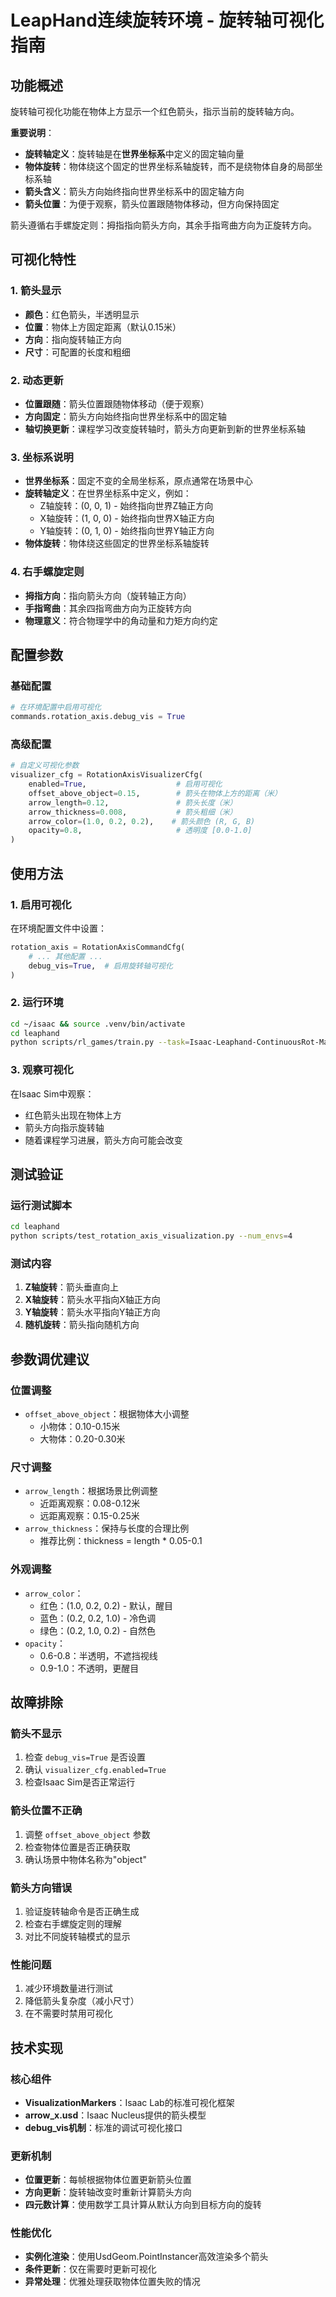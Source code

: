 # LeapHand连续旋转环境 - 旋转轴可视化指南

## 功能概述

旋转轴可视化功能在物体上方显示一个红色箭头，指示当前的旋转轴方向。

**重要说明**：
- **旋转轴定义**：旋转轴是在**世界坐标系**中定义的固定轴向量
- **物体旋转**：物体绕这个固定的世界坐标系轴旋转，而不是绕物体自身的局部坐标系轴
- **箭头含义**：箭头方向始终指向世界坐标系中的固定轴方向
- **箭头位置**：为便于观察，箭头位置跟随物体移动，但方向保持固定

箭头遵循右手螺旋定则：拇指指向箭头方向，其余手指弯曲方向为正旋转方向。

## 可视化特性

### 1. 箭头显示
- **颜色**：红色箭头，半透明显示
- **位置**：物体上方固定距离（默认0.15米）
- **方向**：指向旋转轴正方向
- **尺寸**：可配置的长度和粗细

### 2. 动态更新
- **位置跟随**：箭头位置跟随物体移动（便于观察）
- **方向固定**：箭头方向始终指向世界坐标系中的固定轴
- **轴切换更新**：课程学习改变旋转轴时，箭头方向更新到新的世界坐标系轴

### 3. 坐标系说明
- **世界坐标系**：固定不变的全局坐标系，原点通常在场景中心
- **旋转轴定义**：在世界坐标系中定义，例如：
  - Z轴旋转：(0, 0, 1) - 始终指向世界Z轴正方向
  - X轴旋转：(1, 0, 0) - 始终指向世界X轴正方向
  - Y轴旋转：(0, 1, 0) - 始终指向世界Y轴正方向
- **物体旋转**：物体绕这些固定的世界坐标系轴旋转

### 4. 右手螺旋定则
- **拇指方向**：指向箭头方向（旋转轴正方向）
- **手指弯曲**：其余四指弯曲方向为正旋转方向
- **物理意义**：符合物理学中的角动量和力矩方向约定

## 配置参数

### 基础配置
```python
# 在环境配置中启用可视化
commands.rotation_axis.debug_vis = True
```

### 高级配置
```python
# 自定义可视化参数
visualizer_cfg = RotationAxisVisualizerCfg(
    enabled=True,                    # 启用可视化
    offset_above_object=0.15,        # 箭头在物体上方的距离（米）
    arrow_length=0.12,               # 箭头长度（米）
    arrow_thickness=0.008,           # 箭头粗细（米）
    arrow_color=(1.0, 0.2, 0.2),    # 箭头颜色 (R, G, B)
    opacity=0.8,                     # 透明度 [0.0-1.0]
)
```

## 使用方法

### 1. 启用可视化
在环境配置文件中设置：
```python
rotation_axis = RotationAxisCommandCfg(
    # ... 其他配置 ...
    debug_vis=True,  # 启用旋转轴可视化
)
```

### 2. 运行环境
```bash
cd ~/isaac && source .venv/bin/activate
cd leaphand
python scripts/rl_games/train.py --task=Isaac-Leaphand-ContinuousRot-Manager-v0 --num_envs=4
```

### 3. 观察可视化
在Isaac Sim中观察：
- 红色箭头出现在物体上方
- 箭头方向指示旋转轴
- 随着课程学习进展，箭头方向可能会改变

## 测试验证

### 运行测试脚本
```bash
cd leaphand
python scripts/test_rotation_axis_visualization.py --num_envs=4
```

### 测试内容
1. **Z轴旋转**：箭头垂直向上
2. **X轴旋转**：箭头水平指向X轴正方向
3. **Y轴旋转**：箭头水平指向Y轴正方向
4. **随机旋转**：箭头指向随机方向

## 参数调优建议

### 位置调整
- `offset_above_object`：根据物体大小调整
  - 小物体：0.10-0.15米
  - 大物体：0.20-0.30米

### 尺寸调整
- `arrow_length`：根据场景比例调整
  - 近距离观察：0.08-0.12米
  - 远距离观察：0.15-0.25米
- `arrow_thickness`：保持与长度的合理比例
  - 推荐比例：thickness = length * 0.05-0.1

### 外观调整
- `arrow_color`：
  - 红色：(1.0, 0.2, 0.2) - 默认，醒目
  - 蓝色：(0.2, 0.2, 1.0) - 冷色调
  - 绿色：(0.2, 1.0, 0.2) - 自然色
- `opacity`：
  - 0.6-0.8：半透明，不遮挡视线
  - 0.9-1.0：不透明，更醒目

## 故障排除

### 箭头不显示
1. 检查 `debug_vis=True` 是否设置
2. 确认 `visualizer_cfg.enabled=True`
3. 检查Isaac Sim是否正常运行

### 箭头位置不正确
1. 调整 `offset_above_object` 参数
2. 检查物体位置是否正确获取
3. 确认场景中物体名称为"object"

### 箭头方向错误
1. 验证旋转轴命令是否正确生成
2. 检查右手螺旋定则的理解
3. 对比不同旋转轴模式的显示

### 性能问题
1. 减少环境数量进行测试
2. 降低箭头复杂度（减小尺寸）
3. 在不需要时禁用可视化

## 技术实现

### 核心组件
- **VisualizationMarkers**：Isaac Lab的标准可视化框架
- **arrow_x.usd**：Isaac Nucleus提供的箭头模型
- **debug_vis机制**：标准的调试可视化接口

### 更新机制
- **位置更新**：每帧根据物体位置更新箭头位置
- **方向更新**：旋转轴改变时重新计算箭头方向
- **四元数计算**：使用数学工具计算从默认方向到目标方向的旋转

### 性能优化
- **实例化渲染**：使用UsdGeom.PointInstancer高效渲染多个箭头
- **条件更新**：仅在需要时更新可视化
- **异常处理**：优雅处理获取物体位置失败的情况
